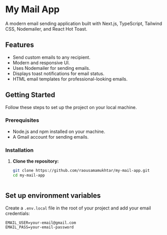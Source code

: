 # My Mail App

A modern email sending application built with Next.js, TypeScript, Tailwind CSS, Nodemailer, and React Hot Toast.

## Features

- Send custom emails to any recipient.
- Modern and responsive UI.
- Uses Nodemailer for sending emails.
- Displays toast notifications for email status.
- HTML email templates for professional-looking emails.


## Getting Started

Follow these steps to set up the project on your local machine.

### Prerequisites

- Node.js and npm installed on your machine.
- A Gmail account for sending emails.

### Installation

1. **Clone the repository:**
   ```sh
   git clone https://github.com/raousamamukhtar/my-mail-app.git
   cd my-mail-app



## Set up environment variables

Create a `.env.local` file in the root of your project and add your email credentials:

```env
EMAIL_USER=your-email@gmail.com
EMAIL_PASS=your-email-password
